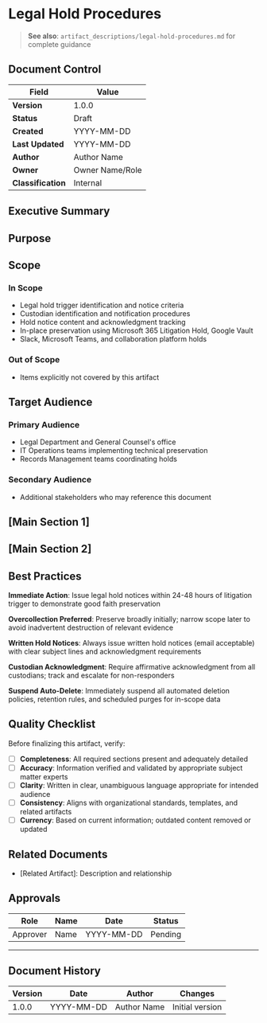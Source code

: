 # Legal Hold Procedures

> **See also**: `artifact_descriptions/legal-hold-procedures.md` for complete guidance

## Document Control

| Field | Value |
|-------|-------|
| **Version** | 1.0.0 |
| **Status** | Draft |
| **Created** | YYYY-MM-DD |
| **Last Updated** | YYYY-MM-DD |
| **Author** | Author Name |
| **Owner** | Owner Name/Role |
| **Classification** | Internal |

## Executive Summary

<!-- Provide a 2-3 paragraph overview for executive audience -->
<!-- What is this document about and why does it matter? -->

## Purpose

<!-- This artifact serves as the mandatory procedure for suspending data destruction and preserving electronically stored information (ESI) when litigation, regulatory investigations, or government subpoen... -->

## Scope

### In Scope

- Legal hold trigger identification and notice criteria
- Custodian identification and notification procedures
- Hold notice content and acknowledgment tracking
- In-place preservation using Microsoft 365 Litigation Hold, Google Vault
- Slack, Microsoft Teams, and collaboration platform holds

### Out of Scope

- Items explicitly not covered by this artifact

## Target Audience

### Primary Audience

- Legal Department and General Counsel's office
- IT Operations teams implementing technical preservation
- Records Management teams coordinating holds

### Secondary Audience

- Additional stakeholders who may reference this document

## [Main Section 1]

<!-- Complete this section with artifact-specific content -->
<!-- Refer to the artifact description for required structure -->

## [Main Section 2]

<!-- Add additional sections as needed -->

## Best Practices

**Immediate Action**: Issue legal hold notices within 24-48 hours of litigation trigger to demonstrate good faith preservation

**Overcollection Preferred**: Preserve broadly initially; narrow scope later to avoid inadvertent destruction of relevant evidence

**Written Hold Notices**: Always issue written hold notices (email acceptable) with clear subject lines and acknowledgment requirements

**Custodian Acknowledgment**: Require affirmative acknowledgment from all custodians; track and escalate for non-responders

**Suspend Auto-Delete**: Immediately suspend all automated deletion policies, retention rules, and scheduled purges for in-scope data

## Quality Checklist

Before finalizing this artifact, verify:

- [ ] **Completeness**: All required sections present and adequately detailed
- [ ] **Accuracy**: Information verified and validated by appropriate subject matter experts
- [ ] **Clarity**: Written in clear, unambiguous language appropriate for intended audience
- [ ] **Consistency**: Aligns with organizational standards, templates, and related artifacts
- [ ] **Currency**: Based on current information; outdated content removed or updated

## Related Documents

- [Related Artifact]: Description and relationship

## Approvals

| Role | Name | Date | Status |
|------|------|------|--------|
| Approver | Name | YYYY-MM-DD | Pending |

---

## Document History

| Version | Date | Author | Changes |
|---------|------|--------|---------|
| 1.0.0 | YYYY-MM-DD | Author Name | Initial version |
